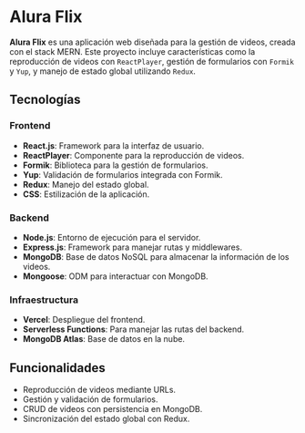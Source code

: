 # Alura Flix

**Alura Flix** es una aplicación web diseñada para la gestión de videos, creada con el stack MERN. Este proyecto incluye características como la reproducción de videos con `ReactPlayer`, gestión de formularios con `Formik` y `Yup`, y manejo de estado global utilizando `Redux`.

## Tecnologías

### Frontend
- **React.js**: Framework para la interfaz de usuario.
- **ReactPlayer**: Componente para la reproducción de videos.
- **Formik**: Biblioteca para la gestión de formularios.
- **Yup**: Validación de formularios integrada con Formik.
- **Redux**: Manejo del estado global.
- **CSS**: Estilización de la aplicación.

### Backend
- **Node.js**: Entorno de ejecución para el servidor.
- **Express.js**: Framework para manejar rutas y middlewares.
- **MongoDB**: Base de datos NoSQL para almacenar la información de los videos.
- **Mongoose**: ODM para interactuar con MongoDB.

### Infraestructura
- **Vercel**: Despliegue del frontend.
- **Serverless Functions**: Para manejar las rutas del backend.
- **MongoDB Atlas**: Base de datos en la nube.

## Funcionalidades
- Reproducción de videos mediante URLs.
- Gestión y validación de formularios.
- CRUD de videos con persistencia en MongoDB.
- Sincronización del estado global con Redux.


